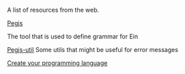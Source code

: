 A list of resources from the web.

[Pegjs](www.pegjs.org)

The tool that is used to define grammar for Ein

[Pegjs-util](https://github.com/rse/pegjs-util)
Some utils that might be useful for error messages


[Create your programming language](http://createyourproglang.com)
